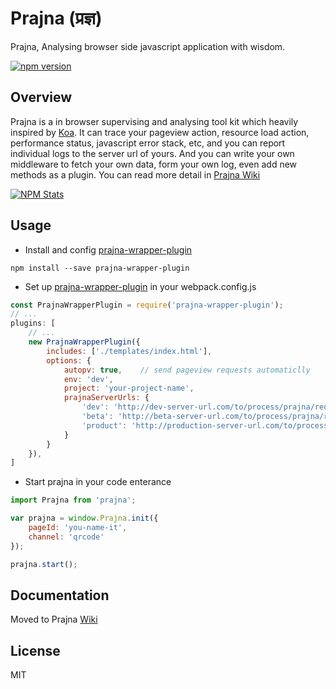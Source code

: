 # Prajna (प्रज्ञ)
Prajna, Analysing browser side javascript application with wisdom.

[![npm version](https://d25lcipzij17d.cloudfront.net/badge.svg?id=js&type=6&v=1.0.0-rc8&x2=0)](https://www.npmjs.com/package/prajna)

## Overview
Prajna is a in browser supervising and analysing tool kit which heavily inspired by [Koa](https://github.com/koajs/koa). It can trace your pageview action, resource load action, performance status, javascript error stack, etc, and you can report individual logs to the server url of yours. And you can write your own middleware to fetch your own data, form your own log, even add new methods as a plugin. You can read more detail in [Prajna Wiki](https://github.com/mtdp-diancan-f2e/prajna/wiki)

[![NPM Stats](https://nodei.co/npm/prajna.png?downloads=true)](https://npmjs.org/package/prajna)

## Usage
- Install and config [prajna-wrapper-plugin](https://github.com/prajna-project/prajna-wrapper-plugin)
```shell
npm install --save prajna-wrapper-plugin
```

- Set up [prajna-wrapper-plugin](https://github.com/prajna-project/prajna-wrapper-plugin) in your webpack.config.js
```javascript
const PrajnaWrapperPlugin = require('prajna-wrapper-plugin');
// ...
plugins: [
    // ...
    new PrajnaWrapperPlugin({
        includes: ['./templates/index.html'],
        options: {
            autopv: true,    // send pageview requests automaticlly
            env: 'dev',
            project: 'your-project-name',
            prajnaServerUrls: {
                'dev': 'http://dev-server-url.com/to/process/prajna/requests',
                'beta': 'http://beta-server-url.com/to/process/prajna/requests',
                'product': 'http://production-server-url.com/to/process/prajna/requests',
            }
        }
    }),
]
```

- Start prajna in your code enterance
```javascript
import Prajna from 'prajna';

var prajna = window.Prajna.init({
    pageId: 'you-name-it',
    channel: 'qrcode'
});

prajna.start();
```

## Documentation
Moved to Prajna [Wiki](https://github.com/mtdp-diancan-f2e/prajna/wiki)

## License
MIT
